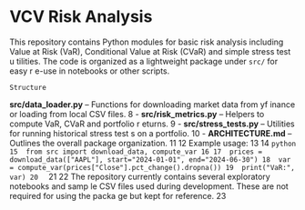  # VCV Risk Analysis
This repository contains Python modules for basic risk analysis including Value at Risk (VaR), Conditional Value at Risk (CVaR) and simple stress test u
tilities. The code is organized as a lightweight package under `src/` for easy r
e-use in notebooks or other scripts.
    
    Structure
    
   **src/data_loader.py** – Functions for downloading market data from yf
inance or loading from local CSV files.
     8  - **src/risk_metrics.py** – Helpers to compute VaR, CVaR and portfolio r
eturns.
     9  - **src/stress_tests.py** – Utilities for running historical stress test
s on a portfolio.
    10  - **ARCHITECTURE.md** – Outlines the overall package organization.
    11
    12  Example usage:
    13
    14  ```python
    15  from src import download_data, compute_var
    16
    17  prices = download_data(["AAPL"], start="2024-01-01", end="2024-06-30")
    18  var = compute_var(prices["Close"].pct_change().dropna())
    19  print("VaR:", var)
    20  ```
    21
    22  The repository currently contains several exploratory notebooks and samp
le CSV files used during development. These are not required for using the packa
ge but kept for reference.
    23
